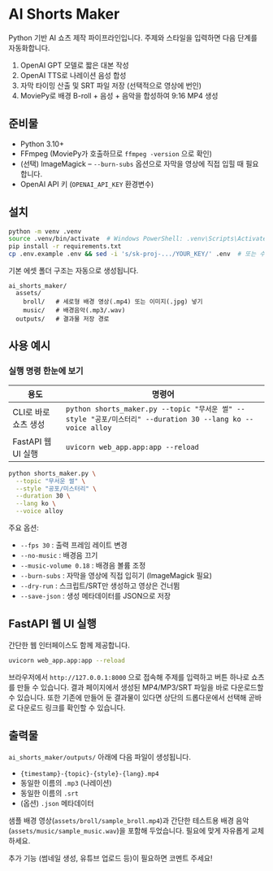 # AI Shorts Maker

Python 기반 AI 쇼츠 제작 파이프라인입니다. 주제와 스타일을 입력하면 다음 단계를 자동화합니다.

1. OpenAI GPT 모델로 짧은 대본 작성
2. OpenAI TTS로 나레이션 음성 합성
3. 자막 타이밍 산출 및 SRT 파일 저장 (선택적으로 영상에 번인)
4. MoviePy로 배경 B-roll + 음성 + 음악을 합성하여 9:16 MP4 생성

## 준비물

- Python 3.10+
- FFmpeg (MoviePy가 호출하므로 `ffmpeg -version` 으로 확인)
- (선택) ImageMagick – `--burn-subs` 옵션으로 자막을 영상에 직접 입힐 때 필요합니다.
- OpenAI API 키 (`OPENAI_API_KEY` 환경변수)

## 설치

```bash
python -m venv .venv
source .venv/bin/activate  # Windows PowerShell: .venv\Scripts\Activate.ps1
pip install -r requirements.txt
cp .env.example .env && sed -i 's/sk-proj-.../YOUR_KEY/' .env  # 또는 수동 편집
```


기본 에셋 폴더 구조는 자동으로 생성됩니다.

```
ai_shorts_maker/
  assets/
    broll/   # 세로형 배경 영상(.mp4) 또는 이미지(.jpg) 넣기
    music/   # 배경음악(.mp3/.wav)
  outputs/   # 결과물 저장 경로
```

## 사용 예시

### 실행 명령 한눈에 보기

| 용도 | 명령어 |
| --- | --- |
| CLI로 바로 쇼츠 생성 | `python shorts_maker.py --topic "무서운 썰" --style "공포/미스터리" --duration 30 --lang ko --voice alloy` |
| FastAPI 웹 UI 실행 | `uvicorn web_app.app:app --reload` |

```bash
python shorts_maker.py \
  --topic "무서운 썰" \
  --style "공포/미스터리" \
  --duration 30 \
  --lang ko \
  --voice alloy
```

주요 옵션:

- `--fps 30` : 출력 프레임 레이트 변경
- `--no-music` : 배경음 끄기
- `--music-volume 0.18` : 배경음 볼륨 조정
- `--burn-subs` : 자막을 영상에 직접 입히기 (ImageMagick 필요)
- `--dry-run` : 스크립트/SRT만 생성하고 영상은 건너뜀
- `--save-json` : 생성 메타데이터를 JSON으로 저장

## FastAPI 웹 UI 실행

간단한 웹 인터페이스도 함께 제공합니다.

```bash
uvicorn web_app.app:app --reload
```

브라우저에서 `http://127.0.0.1:8000` 으로 접속해 주제를 입력하고 버튼 하나로 쇼츠를 만들 수 있습니다. 결과 페이지에서 생성된 MP4/MP3/SRT 파일을 바로 다운로드할 수 있습니다.
또한 기존에 만들어 둔 결과물이 있다면 상단의 드롭다운에서 선택해 곧바로 다운로드 링크를 확인할 수 있습니다.

## 출력물

`ai_shorts_maker/outputs/` 아래에 다음 파일이 생성됩니다.

- `{timestamp}-{topic}-{style}-{lang}.mp4`
- 동일한 이름의 `.mp3` (나레이션)
- 동일한 이름의 `.srt`
- (옵션) `.json` 메타데이터

샘플 배경 영상(`assets/broll/sample_broll.mp4`)과 간단한 테스트용 배경 음악(`assets/music/sample_music.wav`)을 포함해 두었습니다. 필요에 맞게 자유롭게 교체하세요.

추가 기능 (썸네일 생성, 유튜브 업로드 등)이 필요하면 코멘트 주세요!
